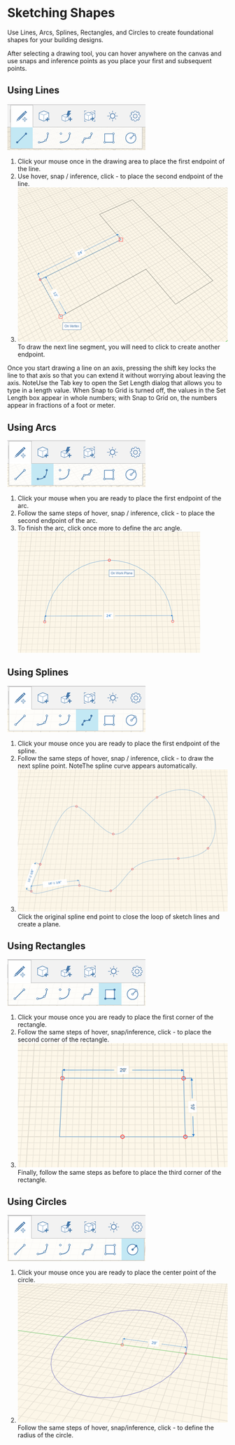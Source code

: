 # Sketching Shapes

Use Lines, Arcs, Splines, Rectangles, and Circles to create foundational shapes for your building designs.

After selecting a drawing tool, you can hover anywhere on the canvas and use snaps and inference points as you place your first and subsequent points.

## Using Lines

![](Images/GUID-27983F96-48B2-4FD2-8667-EDC3435AAA66-low.png) 
1. Click your mouse once in the drawing area to place the first endpoint of the line.
2. Use hover, snap / inference, click - to place the second endpoint of the line.
3. ![](Images/GUID-AB3A710E-3BF8-4163-AF46-2B02ED9A3277-low.png)To draw the next line segment, you will need to click to create another endpoint.

Once you start drawing a line on an axis, pressing the shift key locks the line to that axis so that you can extend it without worrying about leaving the axis.
NoteUse the Tab key to open the Set Length dialog that allows you to type in a length value. When Snap to Grid is turned off, the values in the Set Length box appear in whole numbers; with Snap to Grid on, the numbers appear in fractions of a foot or meter.
## Using Arcs

![](Images/GUID-9DB80E7B-E0BE-4EC1-B035-F01592BCE7F0-low.png) 
1. Click your mouse when you are ready to place the first endpoint of the arc.
2. Follow the same steps of hover, snap / inference, click - to place the second endpoint of the arc.
3. To finish the arc, click once more to define the arc angle. ![](Images/GUID-1F062C15-3811-4D9A-A15C-E464EF756989-low.png)

## Using Splines

![](Images/GUID-70BC13C6-FED4-4BC2-BBFB-B4D0AE66A7FC-low.png) 
1. Click your mouse once you are ready to place the first endpoint of the spline.
2. Follow the same steps of hover, snap / inference, click - to draw the next spline point.
NoteThe spline curve appears automatically.
1. ![](Images/GUID-7F769709-6434-40BF-BB18-2C7C73E343C6-low.png)Click the original spline end point to close the loop of sketch lines and create a plane.

## Using Rectangles

![](Images/GUID-8C3D33D8-5D89-4D52-9425-323604428765-low.png) 
1. Click your mouse once you are ready to place the first corner of the rectangle.
2. Follow the same steps of hover, snap/inference, click - to place the second corner of the rectangle.
3. ![](Images/GUID-8D08B9BE-B846-4FBA-9CEC-9A8E653548C0-low.png)Finally, follow the same steps as before to place the third corner of the rectangle.

## Using Circles

![](Images/GUID-1193F05F-06CC-4415-A8E8-809D5824D25D-low.png) 
1. Click your mouse once you are ready to place the center point of the circle.
2. ![](Images/GUID-E665F344-1E0F-41B0-8195-EC68951CAC69-low.png)Follow the same steps of hover, snap/inference, click - to define the radius of the circle.
